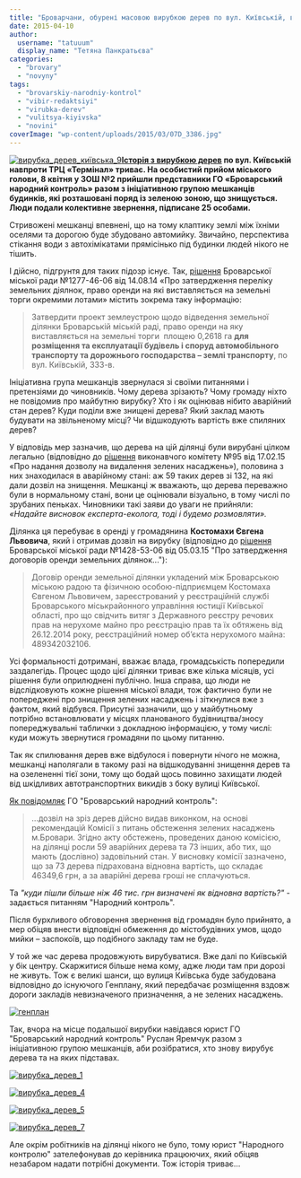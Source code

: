 ```yaml
---
title: "Броварчани, обурені масовою вирубкою дерев по вул. Київській, вимагають від влади реальних дій"
date: 2015-04-10
author: 
  username: "tatuuum"
  display_name: "Тетяна Панкратьєва"
categories: 
  - "brovary"
  - "novyny"
tags: 
  - "brovarskiy-narodniy-kontrol"
  - "vibir-redaktsiyi"
  - "virubka-derev"
  - "vulitsya-kiyivska"
  - "novini"
coverImage: "wp-content/uploads/2015/03/07D_3386.jpg"
---
```


[![вирубка_дерев_київська_9](https://mpz.brovary.org/wp-content/uploads/2015/03/07D_3386.jpg)](https://mpz.brovary.org/wp-content/uploads/2015/03/07D_3386.jpg)**[Історія з вирубкою дерев](https://mpz.brovary.org/dereva-na-vul-kiyivskiy-prodovzhuyut-spilyuvati-pid-avtomiyku/) по вул. Київській навпроти ТРЦ «Термінал» триває. На особистий прийом міського голови, 8 квітня у ЗОШ №2 прийшли представники ГО «Броварський народний контроль» разом з ініціативною групою мешканців будинків, які розташовані поряд із зеленою зоною, що знищується. Люди подали колективне звернення, підписане 25 особами.**

Стривожені мешканці впевнені, що на тому клаптику землі між їхніми оселями та дорогою буде збудовано автомийку. Звичайно, перспектива стікання води з автохімікатами прямісінько під будинки людей нікого не тішить.

І дійсно, підгрунтя для таких підозр існує. Так, [рішення](http://docs.brovary.org/p13076/14.08.2014/1277-46-06) Броварської міської ради №1277-46-06 від 14.08.14 «Про затвердження переліку земельних діялнок, право оренди на які виставляється на земельні торги окремими лотами» містить зокрема таку інформацію:

> Затвердити проект землеустрою щодо відведення земельної ділянки Броварській міській раді, право оренди на яку виставляється на земельні торги  площею 0,2618 га **для розміщення та експлуатації будівель і споруд автомобільного транспорту та дорожнього господарства – землі транспорту**, по вул. Київській, 333-в.

Ініціативна група мешканців звернулася зі своїми питаннями і претензіями до чиновників. Чому дерева зрізають? Чому громаду ніхто не повідомив про майбутню вирубку? Хто і як оцінював нібито аварійний стан дерев? Куди поділи вже знищені дерева? Який заклад мають будувати на звільненому місці? Чи відшкодують вартість вже спиляних дерев?

У відповідь мер зазначив, що дерева на цій ділянці були вирубані цілком легально (відповідно до [рішення](http://docs.brovary.org/p19410/17.02.2015/95) виконавчого комітету №95 від 17.02.15 «Про надання дозволу на видалення зелених насаджень»), половина з них знаходилася в аварійному стані: аж 59 таких дерев зі 132, на які дали дозвіл на знищення. Мешканці ж вважають, що дерева переважно були в нормальному стані, вони це оцінювали візуально, в тому числі по зрубаних пеньках. Чиновники такі заяви до уваги не прийняли: _«Надайте висновок експерта-еколога, тоді і будемо розмовляти»._

Ділянка ця перебуває в оренді у громадянина **Костомахи Євгена Львовича**, який і отримав дозвіл на вирубку (відповідно до [рішення](http://www.brovary.kiev.ua/r%D1%96shennya-m%D1%96sko%D1%97-radi-v%D1%96d-05032015-%E2%84%961428-53-06-pro-zatverdzhennya-dogovor%D1%96v-orendi-zemelnikh-d%D1%96lyano) Броварської міської ради №1428-53-06 від 05.03.15 "Про затвердження договорів оренди земельних ділянок..."):

> Договір оренди земельної ділянки укладений між Броварською міською радою та фізичною особою-підприємцем Костомаха Євгеном Львовичем, зареєстрований у реєстраційній службі Броварського міськрайонного управління юстиції Київської області, про що свідчить витяг з Державного реєстру речових прав на нерухоме майно про реєстрацію прав та їх обтяжень від 26.12.2014 року, реєстраційний номер об’єкта нерухомого майна: 489342032106.

Усі формальності дотримані, вважає влада, громадськість попередили заздалегідь. Процес щодо цієї ділянки триває вже кілька місяців, усі рішення були оприлюднені публічно. Інша справа, що люди не відслідковують кожне рішення міської влади, тож фактично були не попереджені про знищення зелених насаджень і зіткнулися вже з фактом, який відбувся. Присутні зазначили, що у майбутньому потрібно встановлювати у місцях планованого будівництва/зносу попереджувальні таблички з докладною інформацією, у тому числі: куди можуть звернутися громадяни по цьому питанню.

Так як спилювання дерев вже відбулося і повернути нічого не можна, мешканці наполягали в такому разі на відшкодуванні знищення дерев та на озелененні тієї зони, тому що бодай щось повинно захищати людей від шкідливих автотранспортних викидів з боку вулиці Київської.

[Як повідомляє](http://nk.mybrovary.com/mer-poobitsyav-niyakoyi-avto-miyki-ne-bude/) ГО "Броварський народний контроль":

> ...дозвіл на зріз дерев дійсно видав виконком, на основі рекомендацій Комісії з питань обстеження зелених насаджень м.Бровари. Згідно акту обстежень, проведених даною комісією, на ділянці росли 59 аварійних дерева та 73 інших, або тих, що мають (дослівно) задовільний стан. У висновку комісії зазначено, що за 73 дерева підрахована відновна вартість, що складає 46349,6 грн, а за аварійні дерева гроші не сплачуються.

Та _"куди пішли більше ніж 46 тис. грн визначені як відновна вартість?"_ - задається питанням "Народний контроль".

Після бурхливого обговорення звернення від громадян було прийнято, а мер обіцяв внести відповідні обмеження до містобудівних умов, щодо мийки – заспокоїв, що подібного закладу там не буде.

У той же час дерева продовжують вирубуватися. Вже далі по Київській у бік центру. Скаржитися більше нема кому, адже люди там при дорозі не живуть. Тож є великі шанси, що вулиця Київська буде забудована відповідно до існуючого Генплану, який передбачає розміщення вздовж дороги закладів невизначеного призначення, а не зелених насаджень.

[![генплан](https://mpz.brovary.org/wp-content/uploads/2015/04/genplan.jpg)](https://mpz.brovary.org/wp-content/uploads/2015/04/genplan.jpg)

Так, вчора на місце подальшої вирубки навідався юрист ГО "Броварський народний контроль" Руслан Яремчук разом з ініціативною групою мешканців, аби розібратися, хто знову вирубує дерева та на яких підставах.

[![вирубка_дерев_1](https://mpz.brovary.org/wp-content/uploads/2015/04/IMAG1054.jpg)](https://mpz.brovary.org/wp-content/uploads/2015/04/IMAG1054.jpg)

[![вирубка_дерев_4](https://mpz.brovary.org/wp-content/uploads/2015/04/IMAG1057.jpg)](https://mpz.brovary.org/wp-content/uploads/2015/04/IMAG1057.jpg)

[![вирубка_дерев_5](https://mpz.brovary.org/wp-content/uploads/2015/04/IMAG1058.jpg)](https://mpz.brovary.org/wp-content/uploads/2015/04/IMAG1058.jpg)

[![вирубка_дерев_7](https://mpz.brovary.org/wp-content/uploads/2015/04/IMAG1061.jpg)](https://mpz.brovary.org/wp-content/uploads/2015/04/IMAG1061.jpg)

Але окрім робітників на ділянці нікого не було, тому юрист "Народного контролю" зателефонував до керівника працюючих, який обіцяв незабаром надати потрібні документи. Тож історія триває...
